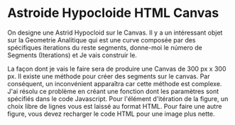 # Astroide Hypocloide HTML Canvas
On designe une Astrid Hypocloid sur le Canvas. Il y a un intéressant objet sur la Geometrie Analitique qui est une curve composée par des spécifiques iterations du reste segments, donne-moi le número de Segments (Iterations) et Je vais construir le.

La façon dont je vais le faire sera de produire une Canvas de 300 px x 300 px. Il existe une méthode pour créer des segments sur le canvas. Par conséquent, un inconvénient apparaîtra car cette méthode est complexe. J'ai résolu ce problème en créant une fonction dont les paramètres sont spécifiés dans le code Javascript. Pour l'élément d'itération de la figure, un choix libre de lignes vous est laissé au format HTML. Pour faire une autre figure, vous devez recharger le code HTML pour une image plus nette.
